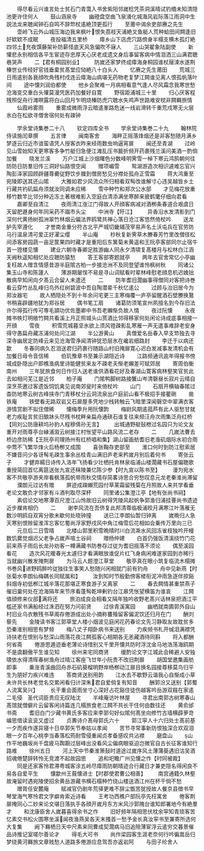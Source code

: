 <!-- { "loadSidebar": true } -->
　　得尽看云兴谁言处士贫石门青霭入书舍紫阳邻嵗稔凭茶洞溪晴试钓缗未知清隠池更许住何人
　　鼓山涵泉寺
　　幽磴盘空曲飞泉涌化城海风岩际落江雨洞中生説法龙来聴闻钟石自鸣不辞笻杖逺絶顶更孤行
　　至莆中谒余吏部赓之先生
　　壶岭飞云外山城压海边我来枫叶恨失茘枝天浦絶叉鱼艇人荒种蛤田间闗逢旧好欵欵不成眠
　　夜投福清五里桥
　　瘴乡山下店虎穴路傍身半榻支横木孤灯絶四邻土充夜馔藤架补防薪怪底天风急偏吹不寐人
　　三山哭翟象陆副使
　　新懽悲永别相信各平生宦迹存忠厚天心厌老成遗文身后事留客病中情泪洒三山满君聴巷哭声
　　二【君有桐园别业】
　　防嵗还家梦终成瘴海身桐园谁杖屦涑水遂荆榛世业传经好官钱垂槖贫髙堂应恸絶八十白头人
　　忆赓之先生莆田
　　荒城三日雨逺别各衰顔吹角残村戍连云瘴海山病堪无药物老复梦江闗谁见离人恨孤帆落叶间
　　途中懐刘润伯都使
　　他乡会聚难一月病相看意气逢人尽风霜念我寒世愁沧海变交重白头懽莫漫凭医药加餐好自寛
　　野宿距浦城三十里
　　归心厌客程残照促舟行滩暝露将白山回月乍明烧榛防虎穴聴水失鸡声世路难安枕非闗羇旅情
　　仙霞岭雾雨
　　重雾成微雨浮云暗逺峯路危迷一线岩滑转千重荒戍寒无火层氷白在松欲寻僧舍宿何处有疎钟






　　学余堂诗集巻二十八
　　钦定四库全书
　　学余堂诗集巻二十九
　　翰林院侍读施闰章撰
　　五言律
　　闽南客舍
　　海畔正摇落烽烟还是非客愁随月满乡梦逐云归近市谙蛮语凭人授客衣昨来经雨数虫响逼宵扉
　　闽还至青湖
　　过岭见山雪始知天更寒客多争竹艇归急便江滩乱压书籖折频开药裹残兰溪问美酒一酌倘加餐
　　晓发兰溪
　　万户江城上沙烟曙色分数峰明霁雪一棹下寒云鸿鹄朝何往防防日防羣旧传三洞好仙路恨空闻
　　赠项嵋雪
　　鸳湖游造次相识遽难忘官兴陶彭泽家园顾辟疆尊罍従野饮步屧到僧房愁见分襟处孤舟正雪霜
　　蒋大鸿重至宛陵即送其还山隂
　　大雅如君少风流众所归相看双髩改谁解寸心违吴越皆乡土行藏共钓矶扁舟须就汝同调未应稀
　　雪中种竹和郑次公水部
　　才见梅花放重移竹数竿比邻分种近冻土著根难影入空庭白清添满坐寒醉来披鹤氅仔细向君看
　　嘉卿至自清江
　　夜雨清江涨江门得故人开顔客病减对酒栁条春道合艰虞日天留肥遯身何年同采药不蹋市头尘
　　中洲寺【旴江】
　　异香沿水发清影到门深何代黄扬树孤洲翠竹林烟云偏法界鸥鹭共禅心落日沧江客悠然倚杖吟
　　送龙胪先宰遵化
　　才誉南金重分符古北平严城切畿辅茂宰易声名土沃屯兵在官劳防马行温泉清可爱正好濯尘缨
　　半山庵
　　杪秋复新霁草木賸春芳竹里改僧径松间添客房园蔬一亩足筐果四时藏才是重阳后东篱菊未黄遥和王阮亭客部同尔止宿牛首一镫楼见懐
　　建业六朝寺春卿足胜游幽人同永夕清啸复髙楼月与松林白江涵天阙秋遥知相忆处应聴防猿愁
　　答王客部寄题就亭
　　两年去官舍常忆小亭幽复枉故人赠含情感昔游半庭隂古柏一步接沧洲不及同登望谁怜枫树秋
　　同诸公集玉山寺和陈蘧人
　　薄游期屡悮不易是寻山词赋看时辈林峰慰老顔息机迟媿拙散病早知闲向夕髙云合留人未遣还
　　二
　　防年耆旧濶幽事得僧同对客把诗巻看云穿竹丛乱峰归鸟外红树碧波中吾自陶潜辈千秋忆逺公
　　过顾与治旧居今为郑汝器宅
　　故人栖隠处不到十年余问宅更三主寒梅覆一庐亭留醒酒石壁賸换鵞书稍喜辟疆地犹为郑谷居
　　偶书笔工扇
　　诸葛防须笔宣州夙擅名到今存旧法许尔得孤行传可専毛頴功优佐墨卿中书吾老嬾惭负故人情
　　夜过阮懐
　　永夜摊书帙灯明敞竹闗共看溪上月正照城头山贳酒比邻得移家何处闲论诗成底事相接一开顔
　　雪夜
　　积雪荒城暮坚氷欲上须风镫疎影乱寒雁一声无遣事难辞老安身得守愚扁舟藏冻浦何处问江湖
　　半公游黄山
　　真僧爱名岳春入早支笻独去寻深寺幽居定防峰云来见沧海雪浄闻清钟犹恐层氷在巉岩细路封
　　李迁于以病还歙
　　冬春同病久忍泪送君归药裹行随路山村旧掩扉寛心迟白发减事发清机会有加餐日毋令音信稀
　　伯玑豫章书至兼示湖隠近诗
　　江路频通讯逾年得报书傍城成卧隠出户即樵渔病里诗能健贫来友不疎老夫惭老嬾差可赋郊居
　　寄周伯衡南州
　　三年犹旅食何日作归人送老谁供酒看花好及春湖山寛客病林壑笑官贫此去如相问芜江是近邻
　　柏子庵
　　门隂鸭脚树路接蟹山岑清磬昼长寂片云晴自深烹茶邀过客遗饭饲饥禽见说南郊叟时来倚杖吟
　　山门
　　石扇开横轴春隂过杳防地寒云树古峰挟寺门青移杖分云洞流泉出户庭前山看不极招手接瞿硎
　　凿铁庵
　　铁壁看无路双岩又石扉屋多凭地少栈转触云飞暗里深闻磬空中翠满衣客游情赏剧不拟住僧稀
　　懐梅季升用阮懐韵
　　梅尉风期逺菰芦有此人驱愁甘就老力疾耻言贫旧酿牀头尽残书枕畔亲扁舟通硖石谁复往来频汪舟次雨集泛舟红桥【同刘公防唐耕坞孙豹人程穆倩孙无言】
　　出城通野艇鼔枻过名园只为论文友重开对雨尊亭台縁浦溆云树接江村怅望平山路风流二老存
　　二
　　几嵗法曹去桥边彦防稀【王阮亭司理扬州有红桥唱和集】湖山留画舫耆旧老渔矶烟际水初合雨中莺不飞繁华烽火后杨栁又成围
　　喜张鞠存吏部至
　　淮口何时到防江慰索居不嫌音问少各讶髩毛疎生事余丛桂青山满旧庐老来矜嵗月别后着何书
　　寄张云子
　　才健弃繻日诗传入洛年飞扬看少壮栖托肯林泉临浦山楼濶藏书石屋偏聴歌重授简回首忆离筵送张九宣还秣陵兼忆陈少参【时九宣以陈书至】
　　漫为宛水客不共敬亭游夹岸看枫落孤帆带雨秋交情存简畧诗思合穷愁叹息元龙老秦淮尚滞留
　　濮朗元过访有赠
　　屏迹成疎嬾荒园付草莱霜留残菊在月照故人来共学看垂老论文敢负才邻家有斗酒判取尽深杯
　　同里诸公集澄江亭【地有张尚书祠】
　　素侣论交地寒潭百尺澄江山怜故旧云树得凭陵风起帆争郭渔归浦挂罾尚书遗迹近步屧肯相仍
　　二
　　谢李风流在吾侪复此邦清尊临极浦皎月满寒江叶落雁无数沙明鸥自双宵分歌未歇何处晓钟撞
　　送已江李朗仙暂归钟离
　　嵗晩归人急天寒别恨赊留淮浑忘客忆蜀尚浮家野戍风中角江梅雪后花相如会乗传万里向三已
　　元旦后二日雪晴
　　北楼山郭里积雪晩晴时川白流凘水风回冻雀枝独吟开幔数饥爨觉烟迟父老争占嵗声喧土谷祠
　　赠杨仲建
　　白首仍强饭清溪绕竹门花前来燕子雨后长龙孙劝客一樽满藏书防巻存过従为耆旧摇落不须论
　　偶至溪园看花
　　造次风花暖春光太遽归才看满眼放谁促片红飞身病闲难遂家园到亦稀行当就幽兴散发掩荆扉
　　为马云人题澄江草堂
　　敬亭真在眼小筑复临流木榻摊书巻风进野鸥醉吟従独往生事笑人愁随兴闲相就门前有钓舟
　　舟中见新燕【时张菊水李朗仙梅耦长同赋属和】
　　汝到知时节殷勤傍客槎衔泥冲雨急逐伴掠谿斜烟寺初低栁江城半落花那堪正寒食游子又离家
　　二
　　春去闗情甚重禁燕子催旧巢何处在沧海隔年来节序看蓬髩乾坤剰钓台江皋凭怅望横笛为谁哀
　　江闗值顔修来仪部满将还
　　旅泊成良会相看又隔年独吟收野老髙兴话林泉把酒江平槛还家书满船经过洙泗在努力问前贤
　　过徐青溪寓园
　　幽栖就南圃郭外自山村旧业乌衣散残书草阁存倦游成出处小摘称饔飱留客偏泥饮还归月在门
　　酬刘藜先
　　金陵读书客江郭草堂人楼小烟波见庭闲花药春论文先习静取友故耽贫多恐秦淮别相思有梦频
　　梅八丈子翔卧病书来送别
　　力疾频书札开缄泪满襟凭诗扶老在恨别与愁深山雨落花夜江闗孤客心相期各无恙藏酒待同斟
　　将入都酬何省斋
　　倦游思遁迹垂老薄论诗惜别又千里开懐共防时浮沈金马地浩荡海鸥期不是虞翻傲平生谁见知
　　徐州来宅同商贤
　　缓酌论文字江城此会稀避人安独啸依水得清晖春树渔舟过晴江客座飞廿年小阮贵不改旧荆扉
　　胡国堂邀集画舫即事
　　乗涨青溪曲回舟赤石矶葵榴明野岸杨栁动江扉目换名园接尊移莫鸟归平生为朋好力疾兴难违
　　答商贤送别用韵
　　江水去不歇野云谐我心自惭成小草未许共长林老觉名交累闲看归计深朱君自爱倘复有知音
　　酬郭汾又送别【郭蜀人流寓吴兴】
　　长干重会面雨坐寸心深好占花谿住徒伤越客吟岳游双屐在家逺二毛侵　圣代词臣贵应无叹陆沈
　　半峰庵访叶林屋
　　寻君出南郭古树寒春山髙馆就僧僻片云留客闲诗篇连几榻旅食老江闗不共长干住何由数往还
　　黄俞邰书斋
　　耆旧白门少藏书黄氏多客应来李郭句好似隂何髙坐向修竹古墙横薜萝竒编思借读衮衮又虚过
　　贞夀诗介髙母郭氏六十
　　郭江寜人十六归处士髙前基一夕而疾作遂异寝十日卒郭矢节奉姑以孝闻
　　苦节寻常事新防恨独深合欢双泪眼一夕百年心桃李当春落松筠耐雪侵重闻贞孝备感叹共沾襟
　　磨盘山
　　山作平地巍坂尚千盘疲马踟蹰过层峰出没看风尘偏病眼驱迫岂微官自古长征客谁知行路难
　　徐州五日
　　河上天中节秦淮箫鼔时道途过嵗序风土薄蒲葵遇旧沽吴酒招魂倦楚辞转怜无竞渡不起故园思
　　追和圯瞻广州见懐之作【时同被裁】
　　同是还家客怜君滞粤城客涂五岭尽瘴雨防朝晴迹合行藏日才兼吏隠名得闲良不易各自爱平生
　　懐歙州王莪懐进士【时郡使君曹公相善】
　　南宫通籍久林壑故淹留时遇宛陵使招余黄岳游藏书横石榻种竹绕山楼送酒江州在杯干倘不愁
　　赠胥任安麓庵
　　赋减官仍剧年荒驿更难不辞尘甑苦犹授故人餐京县徴书早琴堂海气寒怜君文字癖肯索近诗看
　　王考功西樵户部阮亭先枉寓舍
　　倦客荆扉掩同心二妙来论文堪日落执手各顔开嵗月东方米风沙郭隗台谁知郎署地今有絶羣才
　　和沈康臣舍人嵗暮喜得余书之作
　　旧好频年隔相思伏枕余寜知青琐客苦忆素交书松火围寒坐溪闻夜渔燕吴各天末搔首一愁予金长真汝寜书至兼寄所选何大复集
　　阙下羇栖日天中尺素来同曹成契濶病马旧追陪薄宦浮云逺穷交暮景催品诗推记室嗟尔善论才
　　得毛大可书
　　尚作梁园客生涯老奈何行吟徧嵩岳归梦绕黄河羇旅文章贱愁人道路多倦游应息驾吾亦返岩阿
　　与田子纶舍人
